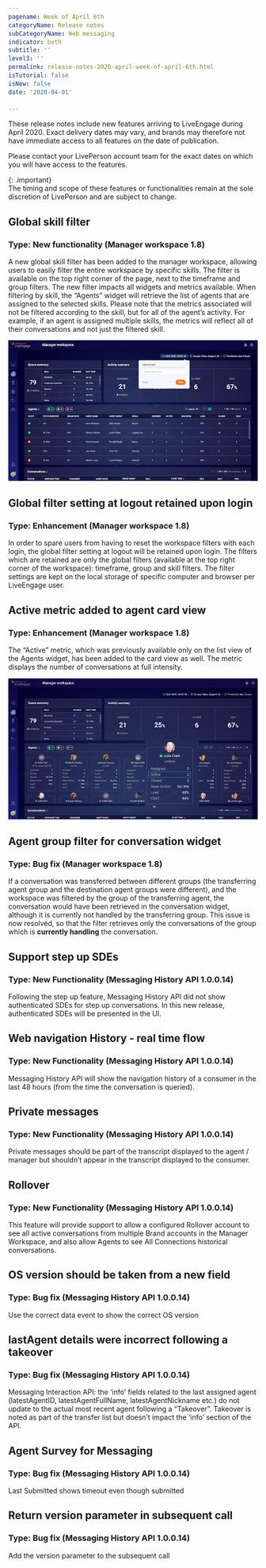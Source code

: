```yaml
---
pagename: Week of April 6th
categoryName: Release notes
subCategoryName: Web messaging
indicator: both
subtitle: ''
level3: ''
permalink: release-notes-2020-april-week-of-april-6th.html
isTutorial: false
isNew: false
date: '2020-04-01'

---
```


These release notes include new features arriving to LiveEngage during April 2020. Exact delivery dates may vary, and brands may therefore not have immediate access to all features on the date of publication.

Please contact your LivePerson account team for the exact dates on which you will have access to the features.

{: .important}  
The timing and scope of these features or functionalities remain at the sole discretion of LivePerson and are subject to change.

## Global skill filter  
### Type: New functionality (Manager workspace 1.8)

A new global skill filter has been added to the manager workspace, allowing users to easily filter the entire workspace by specific skills. The filter is available on the top right corner of the page, next to the timeframe and group filters. The new filter impacts all widgets and metrics available.
When filtering by skill, the “Agents” widget will retrieve the list of agents that are assigned to the selected skills. Please note that the metrics associated will not be filtered according to the skill, but for all of the agent’s activity. For example, if an agent is assigned multiple skills, the metrics will reflect all of their conversations and not just the filtered skill. 

![](img/week-of-april-6th-1.png)


## Global filter setting at logout retained upon login
### Type: Enhancement (Manager workspace 1.8)

In order to spare users from having to reset the workspace filters with each login, the global filter setting at logout will be retained upon login. The filters which are retained are only the global filters (available at the top right corner of the workspace): timeframe, group and skill filters. The filter settings are kept on the local storage of specific computer and browser per LiveEngage user.

## Active metric added to agent card view 
### Type: Enhancement (Manager workspace 1.8)

The “Active” metric, which was previously available only on the list view of the Agents widget, has been added to the card view as well. The metric displays the number of conversations at full intensity.

![](img/week-of-april-6th-2.png)

## Agent group filter for conversation widget 
### Type: Bug fix (Manager workspace 1.8)

If a conversation was transferred between different groups (the transferring agent group and the destination agent groups were different), and the workspace was filtered by the group of the transferring agent, the conversation would have been retrieved in the conversation widget, although it is currently not handled by the transferring group. This issue is now resolved, so that the filter retrieves only the conversations of the group which is **currently handling** the conversation.  

## Support step up SDEs
### Type: New Functionality (Messaging History API 1.0.0.14)

Following the step up feature, Messaging History API did not show authenticated SDEs for step up conversations. In this new release, authenticated SDEs will be presented in the UI.

## Web navigation History - real time flow
### Type: New Functionality (Messaging History API 1.0.0.14)
Messaging History API will show the navigation history of a consumer in the last 48 hours (from the time the conversation is queried).

## Private messages 
### Type: New Functionality (Messaging History API 1.0.0.14)
Private messages should be part of the transcript displayed to the agent / manager but shouldn’t appear in the transcript displayed to the consumer.

## Rollover  
### Type: New Functionality (Messaging History API 1.0.0.14)
This feature will provide support to allow a configured Rollover account to see all active conversations from multiple Brand accounts in the Manager Workspace, and also allow Agents to see All Connections historical conversations.  

## OS version should be taken from a new field
### Type: Bug fix (Messaging History API 1.0.0.14)
Use the correct data event to show the correct OS version

## lastAgent details were incorrect following a takeover 
### Type: Bug fix (Messaging History API 1.0.0.14)
Messaging Interaction API: the ‘info’ fields related to the last assigned agent (latestAgentID, latestAgentFullName, latestAgentNickname etc.) do not update to the actual most recent agent following a “Takeover”.
Takeover is noted as part of the transfer list but doesn’t impact the ‘info’ section of the API. 

## Agent Survey for Messaging 
### Type: Bug fix (Messaging History API 1.0.0.14)
Last Submitted shows timeout even though submitted 

## Return version parameter in subsequent call 
### Type: Bug fix (Messaging History API 1.0.0.14)

Add the version parameter to the subsequent call


